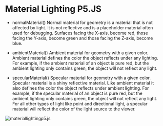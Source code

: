 # Material Lighting P5.JS

- normalMaterial() Normal material for geometry is a material that is not affected by light. It is not reflective and is a placeholder material often used for debugging. Surfaces facing the X-axis, become red, those facing the Y-axis, become green and those facing the Z-axis, become blue.

- ambientMaterial() Ambient material for geometry with a given color. Ambient material defines the color the object reflects under any lighting. For example, if the ambient material of an object is pure red, but the ambient lighting only contains green, the object will not reflect any light.

- specularMaterial() Specular material for geometry with a given color. Specular material is a shiny reflective material. Like ambient material it also defines the color the object reflects under ambient lighting. For example, if the specular material of an object is pure red, but the ambient lighting only contains green, the object will not reflect any light. For all other types of light like point and directional light, a specular material will reflect the color of the light source to the viewer.

![materiallightingp5.js](assets/material.gif)